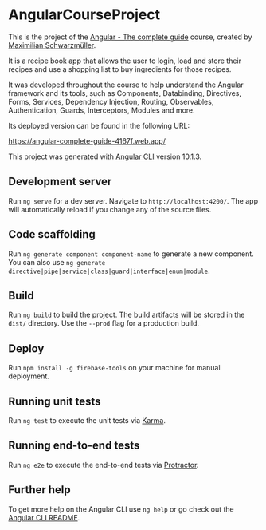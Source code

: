 # AngularCourseProject

This is the project of the [Angular - The complete guide](https://www.udemy.com/course/the-complete-guide-to-angular-2/) course, created by [Maximilian Schwarzmüller](https://www.udemy.com/user/maximilian-schwarzmuller/).

It is a recipe book app that allows the user to login, load and store their recipes and use a shopping list to buy ingredients for those recipes.

It was developed throughout the course to help understand the Angular framework and its tools, such as Components, Databinding, Directives, Forms, Services, Dependency Injection, Routing, Observables, Authentication, Guards, Interceptors, Modules and more.

Its deployed version can be found in the following URL:

https://angular-complete-guide-4167f.web.app/

This project was generated with [Angular CLI](https://github.com/angular/angular-cli) version 10.1.3.

## Development server

Run `ng serve` for a dev server. Navigate to `http://localhost:4200/`. The app will automatically reload if you change any of the source files.

## Code scaffolding

Run `ng generate component component-name` to generate a new component. You can also use `ng generate directive|pipe|service|class|guard|interface|enum|module`.

## Build

Run `ng build` to build the project. The build artifacts will be stored in the `dist/` directory. Use the `--prod` flag for a production build.

## Deploy

Run `npm install -g firebase-tools` on your machine for manual deployment.

## Running unit tests

Run `ng test` to execute the unit tests via [Karma](https://karma-runner.github.io).

## Running end-to-end tests

Run `ng e2e` to execute the end-to-end tests via [Protractor](http://www.protractortest.org/).

## Further help

To get more help on the Angular CLI use `ng help` or go check out the [Angular CLI README](https://github.com/angular/angular-cli/blob/master/README.md).
